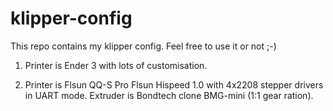 # klipper-config
This repo contains my klipper config. Feel free to use it or not ;-)
1. Printer is Ender 3 with lots of customisation.

2. Printer is Flsun QQ-S Pro
Flsun Hispeed 1.0 with 4x2208 stepper drivers in UART mode. Extruder is Bondtech clone BMG-mini (1:1 gear ration).
